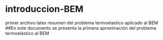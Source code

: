 # introduccion-BEM
primer archivo latex resumen del problema termoelastico aplicado al BEM
##En este documento se presenta la primera aproximación del problema termoelástico al BEM

